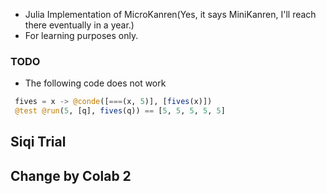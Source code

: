 * Julia Implementation of MicroKanren(Yes, it says MiniKanren, I'll reach there eventually in a year.)
* For learning purposes only.


### TODO
* The following code does not work

```julia
 fives = x -> @conde([===(x, 5)], [fives(x)])
 @test @run(5, [q], fives(q)) == [5, 5, 5, 5, 5]

```

## Siqi Trial
## Change by Colab 2
